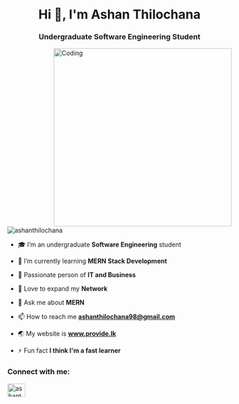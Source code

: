 <h1 align="center">Hi 👋, I'm Ashan Thilochana</h1>
<h3 align="center">Undergraduate Software Engineering Student</h3>

<img align="right" alt="Coding" width="400" src="https://user-images.githubusercontent.com/74038190/229223263-cf2e4b07-2615-4f87-9c38-e37600f8381a.gif">

<p align="left"> <img src="https://komarev.com/ghpvc/?username=ashanthilochana&label=Profile%20views&color=0e75b6&style=flat" alt="ashanthilochana" /> </p>

- 🎓 I’m an undergraduate **Software Engineering** student 

- 🌱 I’m currently learning **MERN Stack Development**

- 👑 Passionate person of **IT and Business**

- 🤝 Love to expand my **Network**

- 💬 Ask me about **MERN**

- 📫 How to reach me **ashanthilochana98@gmail.com**

- 🌏 My website is **www.provide.lk**

- ⚡ Fun fact **I think I'm a fast learner**

<h3 align="left">Connect with me:</h3>
<p align="left">
<a href="https://linkedin.com/in/ashanthilochana" target="blank"><img align="center" src="https://raw.githubusercontent.com/rahuldkjain/github-profile-readme-generator/master/src/images/icons/Social/linked-in-alt.svg" alt="ashanthilochana" height="30" width="40" /></a>
</p>
